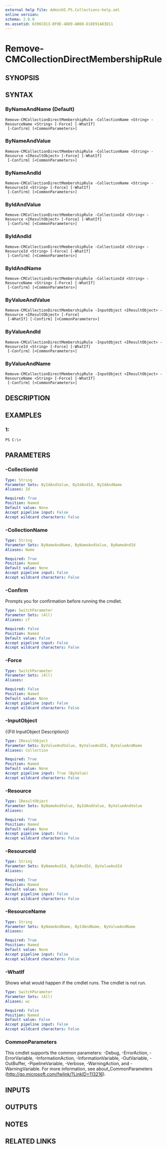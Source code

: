 ```yaml
---
external help file: AdminUI.PS.Collections-help.xml
online version: 
schema: 2.0.0
ms.assetid: 6396C813-BF0E-4DD9-AB08-D18E91A83D11
---
```


# Remove-CMCollectionDirectMembershipRule

## SYNOPSIS

## SYNTAX

### ByNameAndName (Default)
```
Remove-CMCollectionDirectMembershipRule -CollectionName <String> -ResourceName <String> [-Force] [-WhatIf]
 [-Confirm] [<CommonParameters>]
```

### ByNameAndValue
```
Remove-CMCollectionDirectMembershipRule -CollectionName <String> -Resource <IResultObject> [-Force] [-WhatIf]
 [-Confirm] [<CommonParameters>]
```

### ByNameAndId
```
Remove-CMCollectionDirectMembershipRule -CollectionName <String> -ResourceId <String> [-Force] [-WhatIf]
 [-Confirm] [<CommonParameters>]
```

### ByIdAndValue
```
Remove-CMCollectionDirectMembershipRule -CollectionId <String> -Resource <IResultObject> [-Force] [-WhatIf]
 [-Confirm] [<CommonParameters>]
```

### ByIdAndId
```
Remove-CMCollectionDirectMembershipRule -CollectionId <String> -ResourceId <String> [-Force] [-WhatIf]
 [-Confirm] [<CommonParameters>]
```

### ByIdAndName
```
Remove-CMCollectionDirectMembershipRule -CollectionId <String> -ResourceName <String> [-Force] [-WhatIf]
 [-Confirm] [<CommonParameters>]
```

### ByValueAndValue
```
Remove-CMCollectionDirectMembershipRule -InputObject <IResultObject> -Resource <IResultObject> [-Force]
 [-WhatIf] [-Confirm] [<CommonParameters>]
```

### ByValueAndId
```
Remove-CMCollectionDirectMembershipRule -InputObject <IResultObject> -ResourceId <String> [-Force] [-WhatIf]
 [-Confirm] [<CommonParameters>]
```

### ByValueAndName
```
Remove-CMCollectionDirectMembershipRule -InputObject <IResultObject> -ResourceName <String> [-Force] [-WhatIf]
 [-Confirm] [<CommonParameters>]
```

## DESCRIPTION

## EXAMPLES

### 1:
```
PS C:\>
```

## PARAMETERS

### -CollectionId
```yaml
Type: String
Parameter Sets: ByIdAndValue, ByIdAndId, ByIdAndName
Aliases: Id

Required: True
Position: Named
Default value: None
Accept pipeline input: False
Accept wildcard characters: False
```

### -CollectionName
```yaml
Type: String
Parameter Sets: ByNameAndName, ByNameAndValue, ByNameAndId
Aliases: Name

Required: True
Position: Named
Default value: None
Accept pipeline input: False
Accept wildcard characters: False
```

### -Confirm
Prompts you for confirmation before running the cmdlet.

```yaml
Type: SwitchParameter
Parameter Sets: (All)
Aliases: cf

Required: False
Position: Named
Default value: False
Accept pipeline input: False
Accept wildcard characters: False
```

### -Force
```yaml
Type: SwitchParameter
Parameter Sets: (All)
Aliases: 

Required: False
Position: Named
Default value: None
Accept pipeline input: False
Accept wildcard characters: False
```

### -InputObject
{{Fill InputObject Description}}

```yaml
Type: IResultObject
Parameter Sets: ByValueAndValue, ByValueAndId, ByValueAndName
Aliases: Collection

Required: True
Position: Named
Default value: None
Accept pipeline input: True (ByValue)
Accept wildcard characters: False
```

### -Resource
```yaml
Type: IResultObject
Parameter Sets: ByNameAndValue, ByIdAndValue, ByValueAndValue
Aliases: 

Required: True
Position: Named
Default value: None
Accept pipeline input: False
Accept wildcard characters: False
```

### -ResourceId
```yaml
Type: String
Parameter Sets: ByNameAndId, ByIdAndId, ByValueAndId
Aliases: 

Required: True
Position: Named
Default value: None
Accept pipeline input: False
Accept wildcard characters: False
```

### -ResourceName
```yaml
Type: String
Parameter Sets: ByNameAndName, ByIdAndName, ByValueAndName
Aliases: 

Required: True
Position: Named
Default value: None
Accept pipeline input: False
Accept wildcard characters: False
```

### -WhatIf
Shows what would happen if the cmdlet runs.
The cmdlet is not run.

```yaml
Type: SwitchParameter
Parameter Sets: (All)
Aliases: wi

Required: False
Position: Named
Default value: False
Accept pipeline input: False
Accept wildcard characters: False
```

### CommonParameters
This cmdlet supports the common parameters: -Debug, -ErrorAction, -ErrorVariable, -InformationAction, -InformationVariable, -OutVariable, -OutBuffer, -PipelineVariable, -Verbose, -WarningAction, and -WarningVariable. For more information, see about_CommonParameters (http://go.microsoft.com/fwlink/?LinkID=113216).

## INPUTS

## OUTPUTS

## NOTES

## RELATED LINKS


